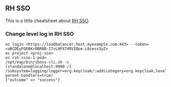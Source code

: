 ## RH SSO

This is a little cheatsheet about [RH SSO](https://access.redhat.com/products/red-hat-single-sign-on).

### Change level log in RH SSO
```
oc login <https://loadbalancer.host.myexample.com:443> --token=<aBCDEyFGE0Kr0BR0B-I7vLHPX74RVIQoe-L0zesx3yZ>
oc project <proj-sso>
oc rsh <sso-1-pod>
/opt/eap/bin/jboss-cli.sh -c
[standalone@localhost:9990 /] /subsystem=logging/logger=org.keycloak/:add(category=org.keycloak,level=TRACE,use-parent-handlers=true)
{"outcome" => "success"}
```